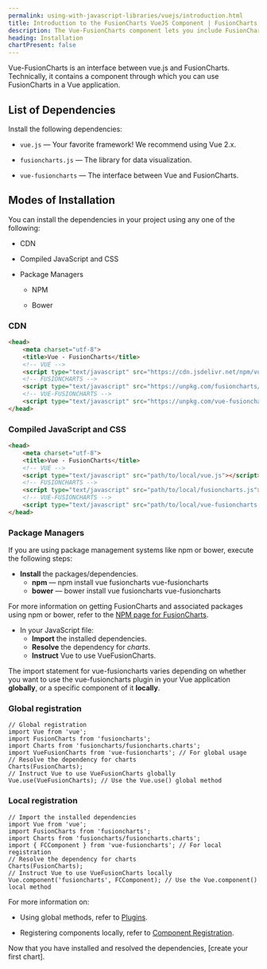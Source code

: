 ```yaml
---
permalink: using-with-javascript-libraries/vuejs/introduction.html
title: Introduction to the FusionCharts VueJS Component | FusionCharts
description: The Vue-FusionCharts component lets you include FusionCharts in your VueJS projects and add interactive JavaScript charts and graphs to your VueJS applications.
heading: Installation
chartPresent: false
---
```


Vue-FusionCharts is an interface between vue.js and FusionCharts. Technically, it contains a component through which you can use FusionCharts in a Vue application.

## List of Dependencies

Install the following dependencies:

* `vue.js` — Your favorite framework! We recommend using Vue 2.x.

* `fusioncharts.js` — The library for data visualization.

* `vue-fusioncharts` — The interface between Vue and FusionCharts.

## Modes of Installation

You can install the dependencies in your project using any one of the following:

* CDN

* Compiled JavaScript and CSS

* Package Managers

    * NPM

    * Bower

### CDN

```html
<head>
    <meta charset="utf-8">
    <title>Vue - FusionCharts</title>
    <!-- VUE -->
    <script type="text/javascript" src="https://cdn.jsdelivr.net/npm/vue/dist/vue.js"></script>
    <!-- FUSIONCHARTS -->
    <script type="text/javascript" src="https://unpkg.com/fusioncharts/fusioncharts.js"></script>
    <!-- VUE-FUSIONCHARTS -->
    <script type="text/javascript" src="https://unpkg.com/vue-fusioncharts/dist/vue-fusioncharts.min.js"></script>
</head>
```

### Compiled JavaScript and CSS

```html
<head>
    <meta charset="utf-8">
    <title>Vue - FusionCharts</title>
    <!-- VUE -->
    <script type="text/javascript" src="path/to/local/vue.js"></script>
    <!-- FUSIONCHARTS -->
    <script type="text/javascript" src="path/to/local/fusioncharts.js"></script>
    <!-- VUE-FUSIONCHARTS -->
    <script type="text/javascript" src="path/to/local/vue-fusioncharts.min.js"></script>
</head>
```

### Package Managers

If you are using package management systems like npm or bower, execute the following steps:

* **Install** the packages/dependencies.
    * **npm** — npm install vue fusioncharts vue-fusioncharts 
    * **bower** — bower install vue fusioncharts vue-fusioncharts

For more information on getting FusionCharts and associated packages using npm or bower, refer to the [NPM page for FusionCharts](https://www.npmjs.com/package/fusioncharts).

* In your JavaScript file: 
    * **Import** the installed dependencies.
    * **Resolve** the dependency for *charts*.
    * **Instruct** Vue to use VueFusionCharts.

The import statement for vue-fusioncharts varies depending on whether you want to use the vue-fusioncharts plugin in your Vue application **globally**, or a specific component of it **locally**.

### Global registration

```
// Global registration
import Vue from 'vue';
import FusionCharts from 'fusioncharts';
import Charts from 'fusioncharts/fusioncharts.charts';
import VueFusionCharts from 'vue-fusioncharts'; // For global usage
// Resolve the dependency for charts
Charts(FusionCharts);
// Instruct Vue to use VueFusionCharts globally
Vue.use(VueFusionCharts); // Use the Vue.use() global method
```

### Local registration

```
// Import the installed dependencies
import Vue from 'vue';
import FusionCharts from 'fusioncharts';
import Charts from 'fusioncharts/fusioncharts.charts';
import { FCComponent } from 'vue-fusioncharts'; // For local registration
// Resolve the dependency for charts
Charts(FusionCharts);
// Instruct Vue to use VueFusionCharts locally
Vue.component('fusioncharts', FCComponent); // Use the Vue.component() local method
```

For more information on:

* Using global methods, refer to [Plugins](https://vuejs.org/v2/guide/plugins.html#Using-a-Plugin).

* Registering components locally, refer to [Component Registration](https://vuejs.org/v2/guide/components-registration.html).

Now that you have installed and resolved the dependencies, [create your first chart].